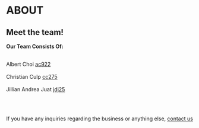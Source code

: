 # ABOUT 

## Meet the team!

**Our Team Consists Of:**
<br><br>

Albert Choi [ac922](#)
<br>
<br>
Christian Culp [cc275](#)
<br><br>
Jillian Andrea Juat [jdj25](#)

<br><br>

If you have any inquiries regarding the business or anything else, [contact us](#)

